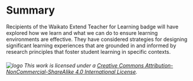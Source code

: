 # Summary
Recipients of the Waikato Extend Teacher for Learning badge will have explored how we learn and what we can do to ensure learning environments are effective. They have considered strategies for designing significant learning experiences that are grounded in and informed by research principles that foster student learning in specific contexts.

###### ![logo](https://i.creativecommons.org/l/by-nc-sa/4.0/88x31.png) This work is licensed under a [Creative Commons Attribution-NonCommercial-ShareAlike 4.0 International License](https://creativecommons.org/licenses/by-nc-sa/4.0/).
